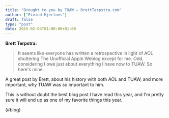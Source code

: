 ```yaml
---
title: "Brought to you by TUAW – BrettTerpstra.com"
author: ["Eivind Hjertnes"]
draft: false
type: "post"
date: 2015-02-04T01:00:00+01:00
---
```


**Brett Terpstra:**

> It seems like everyone has written a retrospective in light of AOL
> shuttering The Unofficial Apple Weblog except for me. Odd, considering
> I owe just about everything I have now to TUAW. So here's mine.

A great post by Brett, about his history with both AOL and TUAW, and
more important, why TUAW was so important to him.

This is without doubt the best blog post I have read this year, and I'm
pretty sure it will end up as one of my favorite things this year.

(#blog)
